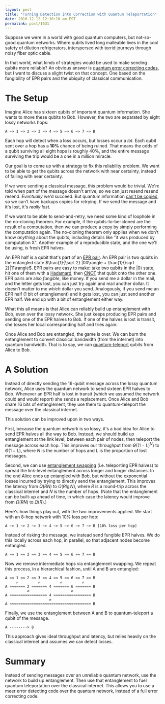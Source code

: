 ```yaml
---
layout: post
title: "Turning Detection into Correction with Quantum Teleportation"
date: 2016-12-12 12:10:10 am EST
permalink: post/1631
---
```


Suppose we were in a world with good quantum computers, but not-so-good quantum networks.
Where qubits lived long malleable lives in the cool safety of dilution refrigerators, interspersed with torrid journeys through noisy fiber optic cable.

In that world, what kinds of strategies would be used to make sending qubits more reliable?
An obvious answer is [quantum error correcting codes](https://en.wikipedia.org/wiki/Quantum_error_correction), but I want to discuss a slight twist on that concept.
One based on the fungibility of EPR pairs and the ubiquity of classical communication.

# The Setup

Imagine Alice has sixteen qubits of important quantum information.
She wants to move these qubits to Bob.
However, the two are separated by eight lossy networks hops:

    A ~> 1 ~> 2 ~> 3 ~> 4 ~> 5 ~> 6 ~> 7 ~> B

Each hop will detect when a loss occurs, but losses occur a *lot*.
Each qubit sent over a hop has a **10%** chance of being ruined.
That means the odds of a qubit surviving all eight hops is roughly 40%, and the entire message surviving the trip would be a one in a million miracle.

Our goal is to come up with a strategy to fix this reliability problem.
We want to be able to get the qubits across the network with near certainty, instead of failing with near certainty.

If we were sending a classical message, this problem would be trivial.
We're told when part of the message doesn't arrive, so we can just resend resend resend.
*Eventually* we'd succeed.
But quantum information [can't be copied](https://en.wikipedia.org/wiki/No-cloning_theorem), so we can't have backups copies for retrying.
If we send the message and it's lost, it's *really lost*.

If we want to be able to send-and-retry, we need some kind of loophole in the no-cloning theorem.
For example, if the qubits-to-be-cloned are  the result of a computation, then we can produce a copy by simply performing the computation again.
The no-cloning theorem only applies when we don't know *anything* about the qubits, including details like "it was produced by computation X".
Another example of a reproducible state, and the one we'll be using, is fresh EPR halves.

An EPR half is a qubit that's part of an [EPR pair](https://en.wikipedia.org/wiki/Bell_state).
An EPR pair is two qubits in the entangled state $\frac{1}{\sqrt 2} |00\rangle + \frac{1}{\sqrt 2}|11\rangle$.
EPR pairs are easy to make: take two qubits in the $|0\rangle$ state, hit one of them with a [Hadamard](https://en.wikipedia.org/wiki/Quantum_gate#Hadamard_gate), then [CNOT](https://en.wikipedia.org/wiki/Controlled_NOT_gate) that qubit onto the other one.
EPR pairs are also *fungible*, like money.
If you send me a dollar in the mail, and the letter gets lost, you can just try again and mail another dollar.
It doesn't matter to me *which* dollar you send.
Analogously, if you send me an EPR half (1 bit of entanglement) and it gets lost, you can just send another EPR half.
We end up with a bit of entanglement either way.

What this all means is that Alice can reliably build up entanglement with Bob, even over the lossy network.
She just keeps producing EPR pairs and sending one of the EPR halves to Bob.
If one of the halves is lost is transit, she tosses her local corresponding half and tries again.

Once Alice and Bob are entangled, the game is over.
We can burn the entanglement to convert classical bandwidth (from the internet) into quantum bandwidth.
That is to say, we can [quantum-teleport](https://en.wikipedia.org/wiki/Quantum_teleportation) qubits from Alice to Bob.

# A Solution

Instead of directly sending the 16-qubit message across the lossy quantum network, Alice uses the quantum network to send sixteen EPR halves to Bob.
Whenever an EPR half is lost in transit (which we assumed the network could and would report) she sends a replacement.
Once Alice and Bob share 16 bits of entanglement, they use them to quantum-teleport the message over the classical internet.

This solution can be improved upon in two ways.

First, because the quantum network is so lossy, it's a bad idea for Alice to send EPR halves all the way to Bob.
Instead, we should build up entanglement at the link level, between each pair of nodes, then teleport the message across each hop.
This improves our throughput from $\Theta((1-L)^N)$ to $\Theta(1-L)$, where $N$ is the number of hops and $L$ is the proportion of lost messages.

Second, we can use [entanglement swapping](https://en.wikipedia.org/wiki/Quantum_teleportation#Entanglement_swapping) (i.e. teleporting EPR halves) to spread the link-level entanglement across longer and longer distances.
In the end Alice ends up entangled with Bob, but without the exponential losses incurred by trying to directly send the entanglement.
This improves the latency from $\Omega(R N)$ to $\Omega(R \lg N)$, where $R$ is a round-trip across the classical internet and $N$ is the number of hops.
(Note that the entanglement can be built-up ahead of time, in which case the latency would improve from $\Omega(R N)$ to $\Omega(R)$.)

Here's how things play out, with the two improvements applied.
We start with an 8-hop network with 10% loss per hop:

    A ~> 1 ~> 2 ~> 3 ~> 4 ~> 5 ~> 6 ~> 7 ~> B [10% loss per hop]
                                               
Instead of risking the message, we instead send fungible EPR halves.
We do this locally across each hop, in parallel, so that adjacent nodes become entangled.

    A ≈≈ 1 ≈≈ 2 ≈≈ 3 ≈≈ 4 ≈≈ 5 ≈≈ 6 ≈≈ 7 ≈≈ B
    
Now we remove intermediate hops via entanglement swapping.
We repeat this process, in a hierarchical fashion, until A and B are entangled:

    A ≈≈ 1 ≈≈ 2 ≈≈ 3 ≈≈ 4 ≈≈ 5 ≈≈ 6 ≈≈ 7 ≈≈ B
         ⇄         ⇄         ⇄         ⇄
    A ≈≈≈≈≈≈≈ 2 ≈≈≈≈≈≈≈ 4 ≈≈≈≈≈≈≈ 6 ≈≈≈≈≈≈≈ B
              ⇄                   ⇄
    A ≈≈≈≈≈≈≈≈≈≈≈≈≈≈≈≈≈ 4 ≈≈≈≈≈≈≈≈≈≈≈≈≈≈≈≈≈ B
                        ⇄
    A ≈≈≈≈≈≈≈≈≈≈≈≈≈≈≈≈≈≈≈≈≈≈≈≈≈≈≈≈≈≈≈≈≈≈≈≈≈ B

Finally, we use the entanglement between A and B to quantum-teleport a qubit of the message.

    A --------> B

This approach gives ideal throughput and latency, but relies heavily on the classical internet and assumes we can detect losses.

# Summary

Instead of sending messages over an unreliable quantum network, use the network to build up entanglement.
Then use that entanglement to fuel quantum teleportation over the classical internet.
This allows you to use a meer error detecting code over the quantum network, instead of a full error correcting code.
